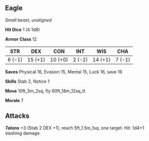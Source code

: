 ## Eagle

*Small beast, unaligned*

**Hit Dice** 1 (4 1d8)

**Armor Class** 12

| STR     | DEX     | CON     | INT     | WIS     | CHA     |
|---------|---------|---------|---------|---------|---------|
|  6 (-1) | 15 (+1) | 10 (+0) |  2 (-2) | 14 (+1) |  7 (-1) |

**Saves** Physical 16, Evasion 15, Mental 15, Luck 16, save 16

**Skills** Stab 2, Notice 1

**Move** 10ft\_3m\_2sq, fly 60ft\_18m\_12sq\_tt

**Morale** 7

## Attacks

***Talons*** +3 (Stab 2 DEX +1), reach 5ft\_1.5m\_1sq, one target. Hit: 1d4+1 slashing damage.

